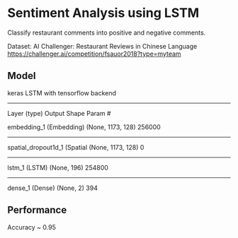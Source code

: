 # Sentiment Analysis using LSTM
Classify restaurant comments into positive and negative comments.

Dataset: AI Challenger: Restaurant Reviews in Chinese Language
https://challenger.ai/competition/fsauor2018?type=myteam

## Model
keras LSTM with tensorflow backend
_________________________________________________________________
Layer (type)                 Output Shape              Param #   

embedding_1 (Embedding)      (None, 1173, 128)         256000    
_________________________________________________________________
spatial_dropout1d_1 (Spatial (None, 1173, 128)         0         
_________________________________________________________________
lstm_1 (LSTM)                (None, 196)               254800    
_________________________________________________________________
dense_1 (Dense)              (None, 2)                 394       

## Performance
Accuracy ~ 0.95




